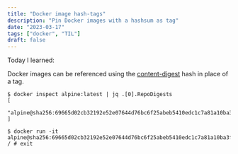 ```yaml
---
title: "Docker image hash-tags"
description: "Pin Docker images with a hashsum as tag"
date: "2023-03-17"
tags: ["docker", "TIL"]
draft: false
---
```


Today I learned:

Docker images can be referenced using the [content-digest](https://docs.docker.com/registry/spec/api/#content-digests)
hash in place of a tag.

```console
$ docker inspect alpine:latest | jq .[0].RepoDigests
[
  "alpine@sha256:69665d02cb32192e52e07644d76bc6f25abeb5410edc1c7a81a10ba3f0efb90a"
]

$ docker run -it alpine@sha256:69665d02cb32192e52e07644d76bc6f25abeb5410edc1c7a81a10ba3f0efb90a
/ # exit
```
